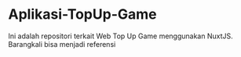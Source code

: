 # Aplikasi-TopUp-Game
Ini adalah repositori terkait Web Top Up Game menggunakan NuxtJS. Barangkali bisa menjadi referensi

